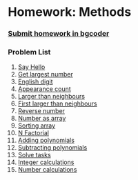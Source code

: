 Homework: Methods
=================

### [Submit homework in bgcoder](http://bgcoder.com/Contests/317/CSharp-Advanced-03-Methods)

### Problem List

1. [Say Hello](./01.Say-Hello)
1. [Get largest number](./02.Get-largest-number)
1. [English digit](./03.English-digit)
1. [Appearance count](./04.Appearance-count)
1. [Larger than neighbours](./05.Larger-than-neighbours)
1. [First larger than neighbours](./06.First-larger-than-neighbours)
1. [Reverse number](./07.Reverse-number)
1. [Number as array](./08.Number-as-Array)
1. [Sorting array](./09.Sorting-Array)
1. [N Factorial](./10.N-Factorial)
1. [Adding polynomials](./11.Adding-polynomails)
1. [Subtracting polynomials](./12.Subtracting-polynomials)
1. [Solve tasks](./13.Solve-tasks)
1. [Integer calculations](./14.Integer-calculations)
1. [Number calculations](./15.Number-calculations)
